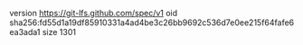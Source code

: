 version https://git-lfs.github.com/spec/v1
oid sha256:fd55d1a19df85910331a4ad4be3c26bb9692c536d7e0ee215f64fafe6ea3ada1
size 1301
